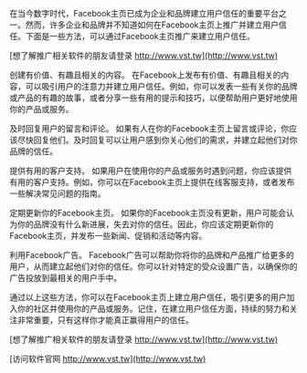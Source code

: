 在当今数字时代，Facebook主页已成为企业和品牌建立用户信任的重要平台之一。然而，许多企业和品牌并不知道如何在Facebook主页上推广并建立用户信任。下面是一些方法，可以通过Facebook主页推广来建立用户信任。

[想了解推广相关软件的朋友请登录 http://www.vst.tw](http://www.vst.tw)

创建有价值、有趣且相关的内容。 在Facebook上发布有价值、有趣且相关的内容，可以吸引用户的注意力并建立用户信任。例如，你可以发表一些有关你的品牌或产品的有趣的故事，或者分享一些有用的提示和技巧，以便帮助用户更好地使用你的产品或服务。

及时回复用户的留言和评论。 如果有人在你的Facebook主页上留言或评论，你应该尽快回复他们。及时回复可以让用户感到你关心他们的需求，并建立起他们对你品牌的信任。

提供有用的客户支持。 如果用户在使用你的产品或服务时遇到问题，你应该提供有用的客户支持。例如，你可以在Facebook主页上提供在线客服支持，或者发布一些解决常见问题的指南。

定期更新你的Facebook主页。 如果你的Facebook主页没有更新，用户可能会认为你的品牌没有什么新进展，失去对你的信任。因此，你应该定期更新你的Facebook主页，并发布一些新闻、促销和活动等内容。

利用Facebook广告。 Facebook广告可以帮助你将你的品牌和产品推广给更多的用户，从而建立起他们对你的信任。你可以针对特定的受众设置广告，以确保你的广告投放到最相关的用户手中。

通过以上这些方法，你可以在Facebook主页上建立用户信任，吸引更多的用户加入你的社区并使用你的产品或服务。记住，在建立用户信任方面，持续的努力和关注非常重要，只有这样你才能真正赢得用户的信任。

[想了解推广相关软件的朋友请登录 http://www.vst.tw](http://www.vst.tw)


[访问软件官网 http://www.vst.tw](http://www.vst.tw)
